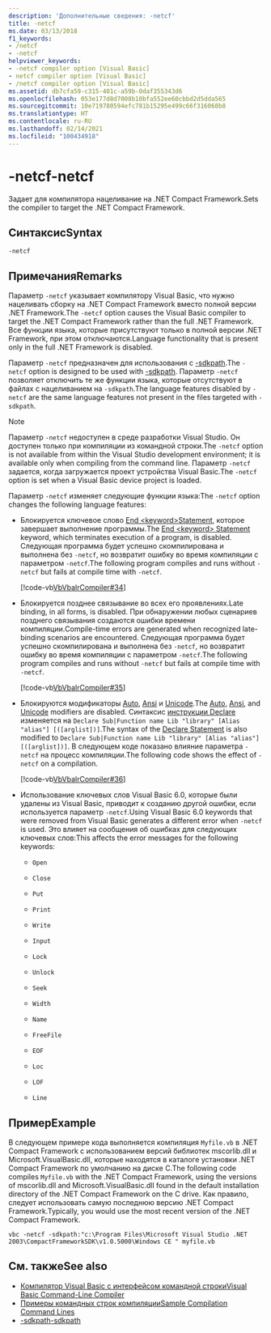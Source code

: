 ```yaml
---
description: 'Дополнительные сведения: -netcf'
title: -netcf
ms.date: 03/13/2018
f1_keywords:
- /netcf
- -netcf
helpviewer_keywords:
- -netcf compiler option [Visual Basic]
- netcf compiler option [Visual Basic]
- /netcf compiler option [Visual Basic]
ms.assetid: db7cfa59-c315-401c-a59b-0daf355343d6
ms.openlocfilehash: 053e177d8d7008b10bfa552ee60cbbd2d5dda565
ms.sourcegitcommit: 10e719780594efc781b15295e499c66f316068b8
ms.translationtype: HT
ms.contentlocale: ru-RU
ms.lasthandoff: 02/14/2021
ms.locfileid: "100434918"
---
```

# <a name="-netcf"></a><span data-ttu-id="e6def-103">-netcf</span><span class="sxs-lookup"><span data-stu-id="e6def-103">-netcf</span></span>

<span data-ttu-id="e6def-104">Задает для компилятора нацеливание на .NET Compact Framework.</span><span class="sxs-lookup"><span data-stu-id="e6def-104">Sets the compiler to target the .NET Compact Framework.</span></span>

## <a name="syntax"></a><span data-ttu-id="e6def-105">Синтаксис</span><span class="sxs-lookup"><span data-stu-id="e6def-105">Syntax</span></span>

```console
-netcf
```

## <a name="remarks"></a><span data-ttu-id="e6def-106">Примечания</span><span class="sxs-lookup"><span data-stu-id="e6def-106">Remarks</span></span>

<span data-ttu-id="e6def-107">Параметр `-netcf` указывает компилятору Visual Basic, что нужно нацеливать сборку на .NET Compact Framework вместо полной версии .NET Framework.</span><span class="sxs-lookup"><span data-stu-id="e6def-107">The `-netcf` option causes the Visual Basic compiler to target the .NET Compact Framework rather than the full .NET Framework.</span></span> <span data-ttu-id="e6def-108">Все функции языка, которые присутствуют только в полной версии .NET Framework, при этом отключаются.</span><span class="sxs-lookup"><span data-stu-id="e6def-108">Language functionality that is present only in the full .NET Framework is disabled.</span></span>

<span data-ttu-id="e6def-109">Параметр `-netcf` предназначен для использования с [-sdkpath](sdkpath.md).</span><span class="sxs-lookup"><span data-stu-id="e6def-109">The `-netcf` option is designed to be used with [-sdkpath](sdkpath.md).</span></span> <span data-ttu-id="e6def-110">Параметр `-netcf` позволяет отключить те же функции языка, которые отсутствуют в файлах с нацеливанием на `-sdkpath`.</span><span class="sxs-lookup"><span data-stu-id="e6def-110">The language features disabled by `-netcf` are the same language features not present in the files targeted with `-sdkpath`.</span></span>

> [!NOTE]
> <span data-ttu-id="e6def-111">Параметр `-netcf` недоступен в среде разработки Visual Studio. Он доступен только при компиляции из командной строки.</span><span class="sxs-lookup"><span data-stu-id="e6def-111">The `-netcf` option is not available from within the Visual Studio development environment; it is available only when compiling from the command line.</span></span> <span data-ttu-id="e6def-112">Параметр `-netcf` задается, когда загружается проект устройства Visual Basic.</span><span class="sxs-lookup"><span data-stu-id="e6def-112">The `-netcf` option is set when a Visual Basic device project is loaded.</span></span>

<span data-ttu-id="e6def-113">Параметр `-netcf` изменяет следующие функции языка:</span><span class="sxs-lookup"><span data-stu-id="e6def-113">The `-netcf` option changes the following language features:</span></span>

- <span data-ttu-id="e6def-114">Блокируется ключевое слово [End \<keyword>Statement](../../language-reference/statements/end-keyword-statement.md), которое завершает выполнение программы.</span><span class="sxs-lookup"><span data-stu-id="e6def-114">The [End \<keyword> Statement](../../language-reference/statements/end-keyword-statement.md) keyword, which terminates execution of a program, is disabled.</span></span> <span data-ttu-id="e6def-115">Следующая программа будет успешно скомпилирована и выполнена без `-netcf`, но возвратит ошибку во время компиляции с параметром `-netcf`.</span><span class="sxs-lookup"><span data-stu-id="e6def-115">The following program compiles and runs without `-netcf` but fails at compile time with `-netcf`.</span></span>

  [!code-vb[VbVbalrCompiler#34](~/samples/snippets/visualbasic/VS_Snippets_VBCSharp/VbVbalrCompiler/VB/netcf.vb#34)]

- <span data-ttu-id="e6def-116">Блокируется позднее связывание во всех его проявлениях.</span><span class="sxs-lookup"><span data-stu-id="e6def-116">Late binding, in all forms, is disabled.</span></span> <span data-ttu-id="e6def-117">При обнаружении любых сценариев позднего связывания создаются ошибки времени компиляции.</span><span class="sxs-lookup"><span data-stu-id="e6def-117">Compile-time errors are generated when recognized late-binding scenarios are encountered.</span></span> <span data-ttu-id="e6def-118">Следующая программа будет успешно скомпилирована и выполнена без `-netcf`, но возвратит ошибку во время компиляции с параметром `-netcf`.</span><span class="sxs-lookup"><span data-stu-id="e6def-118">The following program compiles and runs without `-netcf` but fails at compile time with `-netcf`.</span></span>

  [!code-vb[VbVbalrCompiler#35](~/samples/snippets/visualbasic/VS_Snippets_VBCSharp/VbVbalrCompiler/VB/OptionStrictOff.vb#35)]

- <span data-ttu-id="e6def-119">Блокируются модификаторы [Auto](../../language-reference/modifiers/auto.md), [Ansi](../../language-reference/modifiers/ansi.md) и [Unicode](../../language-reference/modifiers/unicode.md).</span><span class="sxs-lookup"><span data-stu-id="e6def-119">The [Auto](../../language-reference/modifiers/auto.md), [Ansi](../../language-reference/modifiers/ansi.md), and [Unicode](../../language-reference/modifiers/unicode.md) modifiers are disabled.</span></span> <span data-ttu-id="e6def-120">Синтаксис [инструкции Declare](../../language-reference/statements/declare-statement.md) изменяется на `Declare Sub|Function name Lib "library" [Alias "alias"] [([arglist])]`.</span><span class="sxs-lookup"><span data-stu-id="e6def-120">The syntax of the [Declare Statement](../../language-reference/statements/declare-statement.md) is also modified to `Declare Sub|Function name Lib "library" [Alias "alias"] [([arglist])]`.</span></span> <span data-ttu-id="e6def-121">В следующем коде показано влияние параметра `-netcf` на процесс компиляции.</span><span class="sxs-lookup"><span data-stu-id="e6def-121">The following code shows the effect of `-netcf` on a compilation.</span></span>

  [!code-vb[VbVbalrCompiler#36](~/samples/snippets/visualbasic/VS_Snippets_VBCSharp/VbVbalrCompiler/VB/OptionStrictOff.vb#36)]

- <span data-ttu-id="e6def-122">Использование ключевых слов Visual Basic 6.0, которые были удалены из Visual Basic, приводит к созданию другой ошибки, если используется параметр `-netcf`.</span><span class="sxs-lookup"><span data-stu-id="e6def-122">Using Visual Basic 6.0 keywords that were removed from Visual Basic generates a different error when `-netcf` is used.</span></span> <span data-ttu-id="e6def-123">Это влияет на сообщения об ошибках для следующих ключевых слов:</span><span class="sxs-lookup"><span data-stu-id="e6def-123">This affects the error messages for the following keywords:</span></span>

  - `Open`

  - `Close`

  - `Put`

  - `Print`

  - `Write`

  - `Input`

  - `Lock`

  - `Unlock`

  - `Seek`

  - `Width`

  - `Name`

  - `FreeFile`

  - `EOF`

  - `Loc`

  - `LOF`

  - `Line`

## <a name="example"></a><span data-ttu-id="e6def-124">Пример</span><span class="sxs-lookup"><span data-stu-id="e6def-124">Example</span></span>

<span data-ttu-id="e6def-125">В следующем примере кода выполняется компиляция `Myfile.vb` в .NET Compact Framework с использованием версий библиотек mscorlib.dll и Microsoft.VisualBasic.dll, которые находятся в каталоге установки .NET Compact Framework по умолчанию на диске C.</span><span class="sxs-lookup"><span data-stu-id="e6def-125">The following code compiles `Myfile.vb` with the .NET Compact Framework, using the versions of mscorlib.dll and Microsoft.VisualBasic.dll found in the default installation directory of the .NET Compact Framework on the C drive.</span></span> <span data-ttu-id="e6def-126">Как правило, следует использовать самую последнюю версию .NET Compact Framework.</span><span class="sxs-lookup"><span data-stu-id="e6def-126">Typically, you would use the most recent version of the .NET Compact Framework.</span></span>

```console
vbc -netcf -sdkpath:"c:\Program Files\Microsoft Visual Studio .NET 2003\CompactFrameworkSDK\v1.0.5000\Windows CE " myfile.vb
```

## <a name="see-also"></a><span data-ttu-id="e6def-127">См. также</span><span class="sxs-lookup"><span data-stu-id="e6def-127">See also</span></span>

- [<span data-ttu-id="e6def-128">Компилятор Visual Basic с интерфейсом командной строки</span><span class="sxs-lookup"><span data-stu-id="e6def-128">Visual Basic Command-Line Compiler</span></span>](index.md)
- [<span data-ttu-id="e6def-129">Примеры командных строк компиляции</span><span class="sxs-lookup"><span data-stu-id="e6def-129">Sample Compilation Command Lines</span></span>](sample-compilation-command-lines.md)
- [<span data-ttu-id="e6def-130">-sdkpath</span><span class="sxs-lookup"><span data-stu-id="e6def-130">-sdkpath</span></span>](sdkpath.md)
